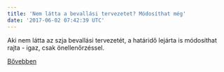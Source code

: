 ```yaml
---
title: 'Nem látta a bevallási tervezetet? Módosíthat még'
date: '2017-06-02 07:42:39 UTC'
---
```


Aki nem látta az szja bevallási tervezetét, a határidő lejárta is módosíthat rajta - igaz, csak önellenőrzéssel.


[Bővebben](http://ift.tt/2rihdJS)
